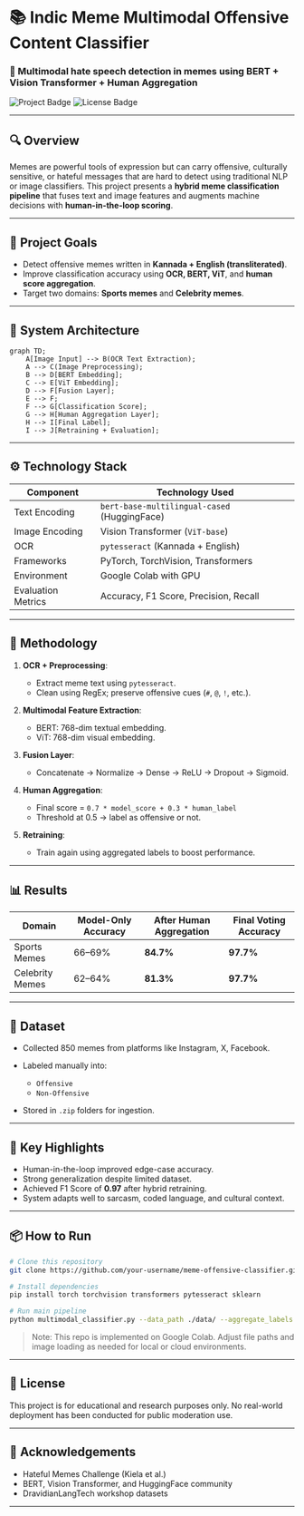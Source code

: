 # 📚 Indic Meme Multimodal Offensive Content Classifier

### 💬 Multimodal hate speech detection in memes using BERT + Vision Transformer + Human Aggregation

![Project Badge](https://img.shields.io/badge/Made%20with-PyTorch-blue)
![License Badge](https://img.shields.io/badge/Language-Kannada%20%2B%20English-orange)

---

## 🔍 Overview

Memes are powerful tools of expression but can carry offensive, culturally sensitive, or hateful messages that are hard to detect using traditional NLP or image classifiers. This project presents a **hybrid meme classification pipeline** that fuses text and image features and augments machine decisions with **human-in-the-loop scoring**.

---

## 🎯 Project Goals

* Detect offensive memes written in **Kannada + English (transliterated)**.
* Improve classification accuracy using **OCR, BERT, ViT**, and **human score aggregation**.
* Target two domains: **Sports memes** and **Celebrity memes**.

---

## 🧠 System Architecture

```mermaid
graph TD;
    A[Image Input] --> B(OCR Text Extraction);
    A --> C(Image Preprocessing);
    B --> D[BERT Embedding];
    C --> E[ViT Embedding];
    D --> F[Fusion Layer];
    E --> F;
    F --> G[Classification Score];
    G --> H[Human Aggregation Layer];
    H --> I[Final Label];
    I --> J[Retraining + Evaluation];
```

---

## ⚙️ Technology Stack

| Component          | Technology Used                              |
| ------------------ | -------------------------------------------- |
| Text Encoding      | `bert-base-multilingual-cased` (HuggingFace) |
| Image Encoding     | Vision Transformer (`ViT-base`)              |
| OCR                | `pytesseract` (Kannada + English)            |
| Frameworks         | PyTorch, TorchVision, Transformers           |
| Environment        | Google Colab with GPU                        |
| Evaluation Metrics | Accuracy, F1 Score, Precision, Recall        |

---

## 🧪 Methodology

1. **OCR + Preprocessing**:

   * Extract meme text using `pytesseract`.
   * Clean using RegEx; preserve offensive cues (`#`, `@`, `!`, etc.).

2. **Multimodal Feature Extraction**:

   * BERT: 768-dim textual embedding.
   * ViT: 768-dim visual embedding.

3. **Fusion Layer**:

   * Concatenate → Normalize → Dense → ReLU → Dropout → Sigmoid.

4. **Human Aggregation**:

   * Final score = `0.7 * model_score + 0.3 * human_label`
   * Threshold at 0.5 → label as offensive or not.

5. **Retraining**:

   * Train again using aggregated labels to boost performance.

---

## 📊 Results

| Domain          | Model-Only Accuracy | After Human Aggregation | Final Voting Accuracy |
| --------------- | ------------------- | ----------------------- | --------------------- |
| Sports Memes    | 66–69%              | **84.7%**               | **97.7%**             |
| Celebrity Memes | 62–64%              | **81.3%**               | **97.7%**             |

---

## 📁 Dataset

* Collected 850 memes from platforms like Instagram, X, Facebook.
* Labeled manually into:

  * `Offensive`
  * `Non-Offensive`
* Stored in `.zip` folders for ingestion.

---

## 📌 Key Highlights

* Human-in-the-loop improved edge-case accuracy.
* Strong generalization despite limited dataset.
* Achieved F1 Score of **0.97** after hybrid retraining.
* System adapts well to sarcasm, coded language, and cultural context.

---

## 📦 How to Run

```bash
# Clone this repository
git clone https://github.com/your-username/meme-offensive-classifier.git

# Install dependencies
pip install torch torchvision transformers pytesseract sklearn

# Run main pipeline
python multimodal_classifier.py --data_path ./data/ --aggregate_labels True
```

> Note: This repo is implemented on Google Colab. Adjust file paths and image loading as needed for local or cloud environments.

---

## 📄 License

This project is for educational and research purposes only. No real-world deployment has been conducted for public moderation use.

---

## 🤝 Acknowledgements

* Hateful Memes Challenge (Kiela et al.)
* BERT, Vision Transformer, and HuggingFace community
* DravidianLangTech workshop datasets

---

